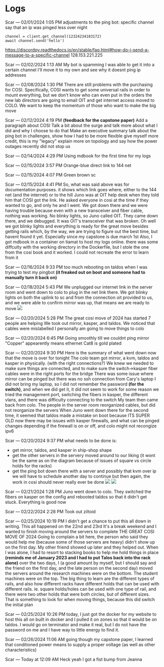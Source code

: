 # Logs
Scar — 02/01/2024 1:05 PM
adjustments to the ping bot:
specific channel
say that an ip was pinged
less over night
```
channel = client.get_channel(12324234183172)
await channel.send('hello')
```
https://discordpy.readthedocs.io/en/stable/faq.html#how-do-i-send-a-message-to-a-specific-channel
128.153.221.225

Scar — 02/02/2024 1:13 AM
My bot is spamming
I was able to get it into a certain channel
I'll move it to my own and see why it doesnt ping ip addresses

Scar — 02/08/2024 1:30 PM
There are still problems with the purchasing for COSI. Specifically, COSI wants to get some universal rails in order to mount everything, but we don't know who can even put in the orders
the new lab directors are going to email OIT and get internet access moved to COLO. We want to keep the momentum of those who want to make the big move

Scar — 02/12/2024 4:19 PM
<b>(feedback for the capstone paper)</b>
Add a paragraph about COSI
Talk a bit about the surge and talk more about what I did and why I choose to do that
Make an executive summary
talk about the ping bot
in challenges, show how I had to be more flexible
give myself more credit, this is my "legacy"
explain more on topology and say how the power outages recently did not stop us

Scar — 02/14/2024 4:29 PM
Using mdbook for the first time for my logs

Scar — 02/15/2024 3:57 PM
Orange-blue direct link to 144 net

Scar — 02/15/2024 4:07 PM
Green brown sc 

Scar — 02/15/2024 4:41 PM
So, what was said above was for documentation purposes. it shows which link goes where, either to the 144 net (and the internet) or to the hill
Juno was at OIT help desk when they told him that COSI got the link. He asked everyone in cosi at the time if they wanted to go, and only he and I went.
We got down there and we were having trouble because even with a new transceiver and fiber cable, nothing was working. No blinky lights, so Juno called OIT.
They came down there, and we debugged. It was OIT's transceiver that was broken. Oh well
we got blinky lights and everything is ready for the great move besides getting rails
which, by the way, we are trying to figure out the best time, but havent found it yet. Especially since my capstone is due march 1st
Also, I got mdbook in a container on tiamat to host my logs online.
there was some diffculty with the working directory in the Dockerfile, but I stole the one from the cosi book and it worked. I could not recreate the error to learn from it

Scar — 02/16/2024 9:33 PM
too much rebooting on taldos when I was trying to test my pingbot <b>(it freaked out on boot and someone had to manually turn it back on)</b>

Scar — 02/18/2024 5:43 PM
We unplugged our internet link in the server room and went down to colo to plug in the net link there.
We got blinky lights on both the uplink to sc and from the connection oit provided to us, and we were able to confirm mirror was up, that means we are ready to move
<image src="../media/FCOLO.jpg"  controls></image>

Scar — 02/20/2024 5:28 PM
The great cosi move of 2024 has started
7 people are helping
We took out mirror, kasper, and taldos. We noticed that cables were mislabelled
I personally am going to move things to colo

Scar — 02/20/2024 6:45 PM
Going smoothly till we couldnt ping mirror
"Copper" appearently means ethernet
Cat8 is gold plated

Scar — 02/20/2024 9:30 PM
Here is the summary of what went down now that the move is over for tonight
The colo team got mirror, a kvm, taldos and kasper in physically. (with the right connections?) We knew we needed to make sure things are connected, and to make sure the switch->kasper fiber cables were in the right ports for the bridge 
There was some issue where mirror can be pinged but there was no ssh connection from Cary's laptop
I did not bring my laptop, so I did not remember the password <b>(for the switch)</b>, and when we did get it, it did not seem to work for some reason
we tried the management port, switching the fibers in kasper, the different vlans, and there was difficulty connecting to the switch
My team then came back from colo. The people in the server room reorganized cables, but did not reorganize the servers
When Juno went down there for the second time, it seemed that taldos made a mistake on boot because ITS SUPER OLD
now there may be issues with kasper firewalls, and what can be pinged changes depending if the firewall is on or off, and colo might not recongize ipv6

Scar — 02/20/2024 9:37 PM
what needs to be done is:
- get mirror, taldos, and kasper in ship-shop shape
- get the other servers in the servery moved around to our liking (it wont be the same as on the diagram because of issues of square vs circle holds for the racks)
- get the ping bot down there with a server and possibly that kvm over ip
we will have to schedule another day to continue
but then again, the work in cosi should never really ever be done
<image src="../media/move1.jpg"  controls></image>
<image src="../media/move2.jpg"  controls></image>

Scar — 02/21/2024 1:28 PM
Juno went down to colo. They switched the fibers on kasper on the config and rebooted taldos so that it didn't get stuck. Everything is good now 

Scar — 02/22/2024 2:28 PM
Took out ziltoid

Scar — 02/25/2024 10:19 PM
I didn't get a chance to put this all down in writing. This all happened on the 22nd and 23rd
It's a break weekend and I wanted to finish moving around the servers to complete THE GREAT COSI MOVE OF 2024
Going to complain a bit here, the person who said they would help me (because some of those servers are heavy) didn't show up on the first day. My other friend showed up later and they helped out. When I was alone, I had to resort to stacking books to help me hold things in place <b>(reminds me of January 2023 and I had to put Talos back into the rack alone)</b>
over the two days, I (a good amount by myself, but I should say and the friend on the first day, and the late person on the second day) moved the servers around
the research machines were on the bottom. The student machines were on the top.
The big thing to learn are the different types of rails, and also how different racks have different holds that can be used with different rails. ie. square holds/holes can be used with one type of rail, and there were two other holds that were both circles, but of different sizes. That is something to look for when moving things, because this did switch the initial plan

Scar — 02/25/2024 10:26 PM
today, I just got the docker for my website to host this all on built in docker and I pulled it on zones so that it would be on taldos. I would go on terminator and make it real, but I do not have the password on me and I have way to little energy to find it.

Scar — 02/26/2024 11:06 AM
going though my capstone paper, I learned that conditioned power means to supply a proper voltage (as well as other characteristics)

Scar — Today at 12:09 AM
Heck yeah I got a fist bump from Jeanna
